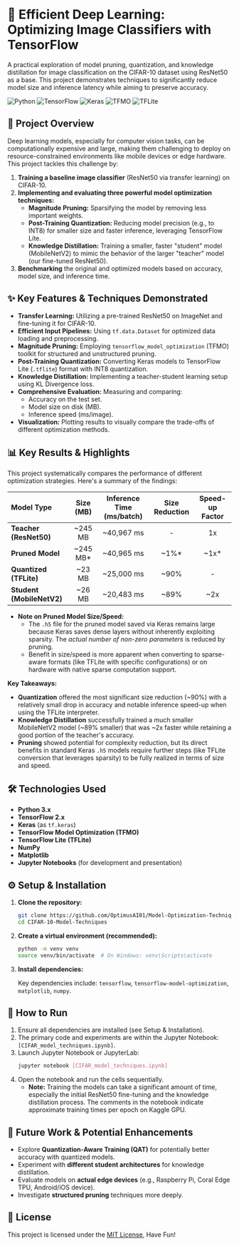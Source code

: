 # 🚀 Efficient Deep Learning: Optimizing Image Classifiers with TensorFlow

A practical exploration of model pruning, quantization, and knowledge distillation for image classification on the CIFAR-10 dataset using ResNet50 as a base. This project demonstrates techniques to significantly reduce model size and inference latency while aiming to preserve accuracy.

![Python](https://img.shields.io/badge/Python-3.7%2B-blue.svg)
![TensorFlow](https://img.shields.io/badge/TensorFlow-2.x-orange.svg)
![Keras](https://img.shields.io/badge/Keras-critical)
![TFMO](https://img.shields.io/badge/TF%20Model%20Optimization-blueviolet)
![TFLite](https://img.shields.io/badge/TensorFlow%20Lite-green)

## 🌟 Project Overview

Deep learning models, especially for computer vision tasks, can be computationally expensive and large, making them challenging to deploy on resource-constrained environments like mobile devices or edge hardware. This project tackles this challenge by:

1.  **Training a baseline image classifier** (ResNet50 via transfer learning) on CIFAR-10.
2.  **Implementing and evaluating three powerful model optimization techniques:**
    *   **Magnitude Pruning:** Sparsifying the model by removing less important weights.
    *   **Post-Training Quantization:** Reducing model precision (e.g., to INT8) for smaller size and faster inference, leveraging TensorFlow Lite.
    *   **Knowledge Distillation:** Training a smaller, faster "student" model (MobileNetV2) to mimic the behavior of the larger "teacher" model (our fine-tuned ResNet50).
3.  **Benchmarking** the original and optimized models based on accuracy, model size, and inference time.

## ✨ Key Features & Techniques Demonstrated

*   **Transfer Learning:** Utilizing a pre-trained ResNet50 on ImageNet and fine-tuning it for CIFAR-10.
*   **Efficient Input Pipelines:** Using `tf.data.Dataset` for optimized data loading and preprocessing.
*   **Magnitude Pruning:** Employing `tensorflow_model_optimization` (TFMO) toolkit for structured and unstructured pruning.
*   **Post-Training Quantization:** Converting Keras models to TensorFlow Lite (`.tflite`) format with INT8 quantization.
*   **Knowledge Distillation:** Implementing a teacher-student learning setup using KL Divergence loss.
*   **Comprehensive Evaluation:** Measuring and comparing:
    *   Accuracy on the test set.
    *   Model size on disk (MB).
    *   Inference speed (ms/image).
*   **Visualization:** Plotting results to visually compare the trade-offs of different optimization methods.

## 📊 Key Results & Highlights

This project systematically compares the performance of different optimization strategies. Here's a summary of the findings:

| Model Type             |  Size (MB) | Inference Time (ms/batch) | Size Reduction | Speed-up Factor |
| :--------------------- | :-------: | :-----------------------: | :------------: | :-------------: |
| **Teacher (ResNet50)** |  ~245 MB  |        ~40,967 ms         |       -        |        1x       |
| **Pruned Model**       |   ~245 MB* |        ~40,965 ms         |     ~1%*       |     ~1x*      |
| **Quantized (TFLite)** |    ~23 MB   |         ~25,000 ms         |     ~90%       |  -  |
| **Student (MobileNetV2)**|  ~26 MB   |        ~20,483 ms         |     ~89%       |     ~2x       |

*   **Note on Pruned Model Size/Speed:**
    *   The `.h5` file for the pruned model saved via Keras remains large because Keras saves dense layers without inherently exploiting sparsity. The *actual number of non-zero parameters* is reduced by pruning.
    *   Benefit in size/speed is more apparent when converting to sparse-aware formats (like TFLite with specific configurations) or on hardware with native sparse computation support.

**Key Takeaways:**

*   **Quantization** offered the most significant size reduction (~90%) with a relatively small drop in accuracy and notable inference speed-up when using the TFLite interpreter.
*   **Knowledge Distillation** successfully trained a much smaller MobileNetV2 model (~89% smaller) that was ~2x faster while retaining a good portion of the teacher's accuracy.
*   **Pruning** showed potential for complexity reduction, but its direct benefits in standard Keras `.h5` models require further steps (like TFLite conversion that leverages sparsity) to be fully realized in terms of size and speed.

## 🛠️ Technologies Used

*   **Python 3.x**
*   **TensorFlow 2.x**
*   **Keras** (as `tf.keras`)
*   **TensorFlow Model Optimization (TFMO)**
*   **TensorFlow Lite (TFLite)**
*   **NumPy**
*   **Matplotlib**
*   **Jupyter Notebooks** (for development and presentation)

## ⚙️ Setup & Installation

1.  **Clone the repository:**
    ```bash
    git clone https://github.com/OptimusAI01/Model-Optimization-Techniques.git
    cd CIFAR-10-Model-Techniques
    ```

2.  **Create a virtual environment (recommended):**
    ```bash
    python -m venv venv
    source venv/bin/activate  # On Windows: venv\Scripts\activate
    ```

3.  **Install dependencies:**
    
    Key dependencies include: `tensorflow`, `tensorflow-model-optimization`, `matplotlib`, `numpy`.

## 🚀 How to Run

1.  Ensure all dependencies are installed (see Setup & Installation).
2.  The primary code and experiments are within the Jupyter Notebook: `[CIFAR_model_techniques.ipynb]`.
3.  Launch Jupyter Notebook or JupyterLab:
    ```bash
    jupyter notebook [CIFAR_model_techniques.ipynb]
    ```
4.  Open the notebook and run the cells sequentially.
    *   **Note:** Training the models can take a significant amount of time, especially the initial ResNet50 fine-tuning and the knowledge distillation process. The comments in the notebook indicate approximate training times per epoch on Kaggle GPU.


## 🔮 Future Work & Potential Enhancements

*   Explore **Quantization-Aware Training (QAT)** for potentially better accuracy with quantized models.
*   Experiment with **different student architectures** for knowledge distillation.
*   Evaluate models on **actual edge devices** (e.g., Raspberry Pi, Coral Edge TPU, Android/iOS device).
*   Investigate **structured pruning** techniques more deeply.

## 📄 License

This project is licensed under the [MIT License](https://opensource.org/licenses/MIT), Have Fun!
